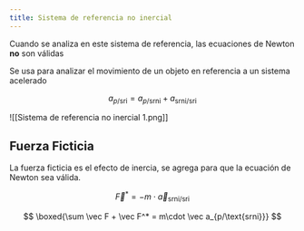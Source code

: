 ```yaml
---
title: Sistema de referencia no inercial
---
```


Cuando se analiza en este sistema de referencia, las ecuaciones de Newton **no** son válidas

Se usa para analizar el movimiento de un objeto en referencia a un sistema acelerado

$$
a_{p/\text{sri}} = a_{p/\text{srni}} + a_{\text{srni}/\text{sri}}
$$

![[Sistema de referencia no inercial 1.png]]

## Fuerza Ficticia

La fuerza ficticia es el efecto de inercia, se agrega para que la ecuación de Newton sea válida.

$$
\vec F^* = -m \cdot \vec a_{\text{srni}/\text{sri}}
$$

$$
\boxed{\sum \vec F + \vec F^* = m\cdot \vec a_{p/\text{srni}}}
$$
